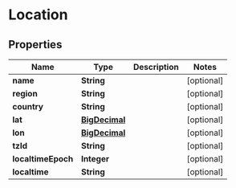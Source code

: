 # Location

## Properties
Name | Type | Description | Notes
------------ | ------------- | ------------- | -------------
**name** | **String** |  |  [optional]
**region** | **String** |  |  [optional]
**country** | **String** |  |  [optional]
**lat** | [**BigDecimal**](BigDecimal.md) |  |  [optional]
**lon** | [**BigDecimal**](BigDecimal.md) |  |  [optional]
**tzId** | **String** |  |  [optional]
**localtimeEpoch** | **Integer** |  |  [optional]
**localtime** | **String** |  |  [optional]
